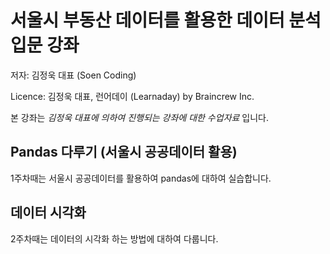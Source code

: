 # 서울시 부동산 데이터를 활용한 데이터 분석 입문 강좌

저자: 김정욱 대표 (Soen Coding)

Licence: 김정욱 대표, 런어데이 (Learnaday) by Braincrew Inc.

본 강좌는 *김정욱 대표에 의하여 진행되는 강좌에 대한 수업자료* 입니다.

## Pandas 다루기 (서울시 공공데이터 활용)

1주차때는 서울시 공공데이터를 활용하여 pandas에 대하여 실습합니다.

## 데이터 시각화

2주차때는 데이터의 시각화 하는 방법에 대하여 다룹니다.


